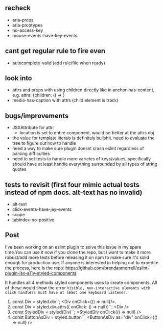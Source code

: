 ## recheck

- aria-props
- aria-proptypes
- no-access-key
- mouse-events-have-key-events

## cant get regular rule to fire even

- autocomplete-valid (add rule/file when ready)

## look into

- attrs and props with using children directly like in anchor-has-content, e.g. attrs: {children: () => <Bar aria-hidden>}
- media-has-caption with attrs (child element is track)

## bugs/improvements

- JSXAttribute for attr:
  - location is set to entire component. would be better at the attrs obj
- the value for template literals is definitely bullshit. need to evaluate the tree to figure out how to handle
- need a way to make sure plugin doesnt crash eslint regardless of parsing difficulties
- need to set tests to handle more varietes of keys/values, specifically should have at least handle everything surrounded by all types of string quotes

## tests to revisit (first four mimic actual tests instead of npm docs. alt-text has no invalid)

- alt-text
- click-events-have-jey-events
- scope
- tabindex-no-positive

## Post

I've been working on an eslint plugin to solve this issue in my spare time.You can use it now if you clone the repo, but I want to make it more robust/add more tests before releasing it on npm to make sure it's solid enough for production use. If anyone is interested in helping out to expedite the process, here is the repo: https://github.com/brendanmorrell/eslint-plugin-jsx-a11y-styled-components

It handles all 4 methods styled components uses to create components. All of these would show the error `Visible, non-interactive elements with click handlers must have at least one keyboard listener.`

1. const Div = styled.div\`\`;
   &lt;Div onClick={() => null}/>.
2. const Div = styled.div.attrs({ onClick: () => null})\`\`;
   &lt;Div />
3. const StyledDiv = styled(Div)\`\`;
   &lt;StyledDiv onClick{() => null} />
4. const ButtonAsDiv = styled.button\`\`;
   &lt;ButtonAsDiv as="div" onClick={() => null} />
